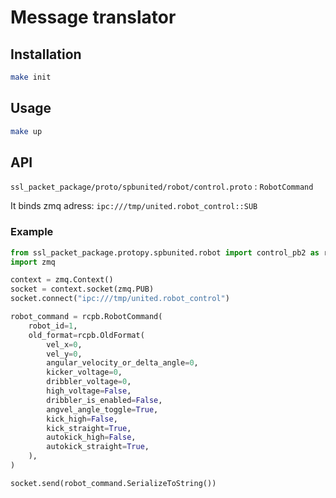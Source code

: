 # Message translator

## Installation

```bash
make init
```

## Usage

```bash
make up
```

## API

`ssl_packet_package/proto/spbunited/robot/control.proto` : `RobotCommand`

It binds zmq adress: `ipc:///tmp/united.robot_control::SUB`

### Example

```python
from ssl_packet_package.protopy.spbunited.robot import control_pb2 as rcpb
import zmq

context = zmq.Context()
socket = context.socket(zmq.PUB)
socket.connect("ipc:///tmp/united.robot_control")

robot_command = rcpb.RobotCommand(
    robot_id=1,
    old_format=rcpb.OldFormat(
        vel_x=0,
        vel_y=0,
        angular_velocity_or_delta_angle=0,
        kicker_voltage=0,
        dribbler_voltage=0,
        high_voltage=False,
        dribbler_is_enabled=False,
        angvel_angle_toggle=True,
        kick_high=False,
        kick_straight=True,
        autokick_high=False,
        autokick_straight=True,
    ),
)

socket.send(robot_command.SerializeToString())
```
